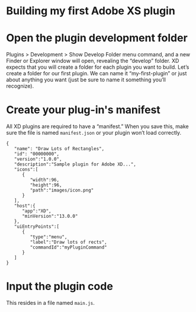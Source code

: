 # Building my first Adobe XS plugin  

# Open the plugin development folder 
Plugins > Development > Show Develop Folder menu command, and a new Finder or Explorer window will open, revealing the “develop” folder.  XD expects that you will create a folder for each plugin you want to build. Let’s create a folder for our first plugin. We can name it “my-first-plugin” or just about anything you want (just be sure to name it something you’ll recognize).

# Create your plug-in's manifest 
All XD plugins are required to have a “manifest.” When you save this, make sure the file is named `manifest.json` or your plugin won’t load correctly.

```
{
   "name": "Draw Lots of Rectangles",
   "id": "00000000",
   "version":"1.0.0",
   "description":"Sample plugin for Adobe XD...",
   "icons":[
      {
         "width":96,
         "height":96,
         "path":"images/icon.png"
      }
   ],
   "host":{
      "app":"XD",
      "minVersion":"13.0.0"
   },
   "uiEntryPoints":[
      {
         "type":"menu",
         "label":"Draw lots of rects",
         "commandId":"myPluginCommand"
      }
   ]
}
```
# Input the plugin code
This resides in a file named `main.js`. 
